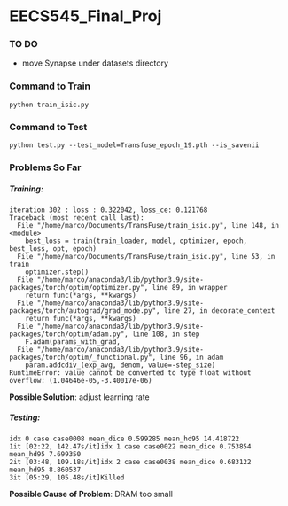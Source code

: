 # EECS545_Final_Proj

### TO DO
- move Synapse under datasets directory

### Command to Train
```
python train_isic.py
```

### Command to Test
```
python test.py --test_model=Transfuse_epoch_19.pth --is_savenii
```

### Problems So Far

##### Training:
```
iteration 302 : loss : 0.322042, loss_ce: 0.121768
Traceback (most recent call last):
  File "/home/marco/Documents/TransFuse/train_isic.py", line 148, in <module>
    best_loss = train(train_loader, model, optimizer, epoch, best_loss, opt, epoch)
  File "/home/marco/Documents/TransFuse/train_isic.py", line 53, in train
    optimizer.step()
  File "/home/marco/anaconda3/lib/python3.9/site-packages/torch/optim/optimizer.py", line 89, in wrapper
    return func(*args, **kwargs)
  File "/home/marco/anaconda3/lib/python3.9/site-packages/torch/autograd/grad_mode.py", line 27, in decorate_context
    return func(*args, **kwargs)
  File "/home/marco/anaconda3/lib/python3.9/site-packages/torch/optim/adam.py", line 108, in step
    F.adam(params_with_grad,
  File "/home/marco/anaconda3/lib/python3.9/site-packages/torch/optim/_functional.py", line 96, in adam
    param.addcdiv_(exp_avg, denom, value=-step_size)
RuntimeError: value cannot be converted to type float without overflow: (1.04646e-05,-3.40017e-06)
```

**Possible Solution**: adjust learning rate

##### Testing:
```
idx 0 case case0008 mean_dice 0.599285 mean_hd95 14.418722
1it [02:22, 142.47s/it]idx 1 case case0022 mean_dice 0.753854 mean_hd95 7.699350
2it [03:48, 109.18s/it]idx 2 case case0038 mean_dice 0.683122 mean_hd95 8.860537
3it [05:29, 105.48s/it]Killed
```


**Possible Cause of Problem**: DRAM too small
